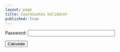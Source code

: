```yaml
---
layout: page
title: Coordinates Validator
published: true
---
```


<form onsubmit="calculate(); return false">
  <p>
    <label for="password" style="width: 100px;">Password:</label>
    <input id="password" name="password" type="password" size="32">
  </p>
  <input class="btn js-textareacopybtn" type="submit" name="btn" value="Calculate" />
</form>

<div id="out" style="margin-top: 10px; padding: 10px 5px; color: #444; line-height: 1.5;">
<script>
  var f = document.forms[0];

  function calculate() {

    var btn = f.btn;
    var out = document.querySelector('#out');

    var password = f.password.value;

    btn.disabled = true;
    btn.value = 'Wait...';

    window.setTimeout(function(res="") {
      var t2 = ((new Date()).getTime());
      out.innerHTML = 'Time: <b>'+t2+' ms</b><br>Master password input length: '+password.length+'<br><span style="color:cornflowerblue; font-weight:bold">Succesfully copied password to clipboard.</span> <textarea id="res">' + res + '</textarea>';
      btn.disabled = false;
      btn.value = 'Calculate';
      var copyTextarea = document.querySelector('#res');
      copyTextarea.select();
    })
  }
</script>
